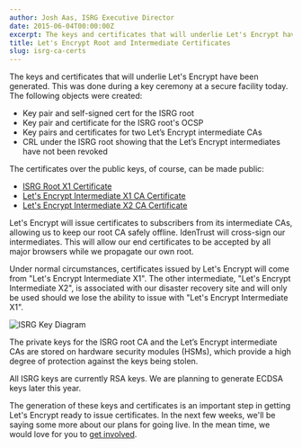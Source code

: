 ```yaml
---
author: Josh Aas, ISRG Executive Director
date: 2015-06-04T00:00:00Z
excerpt: The keys and certificates that will underlie Let's Encrypt have been generated.
title: Let's Encrypt Root and Intermediate Certificates
slug: isrg-ca-certs
---
```


The keys and certificates that will underlie Let's Encrypt have been generated. This was done during a key ceremony at a secure facility today. The following objects were created:

* Key pair and self-signed cert for the ISRG root
* Key pair and certificate for the ISRG root's OCSP
* Key pairs and certificates for two Let’s Encrypt intermediate CAs
* CRL under the ISRG root showing that the Let’s Encrypt intermediates have not been revoked

The certificates over the public keys, of course, can be made public:

* [ISRG Root X1 Certificate](/certs/isrgrootx1.pem.txt)
* [Let's Encrypt Intermediate X1 CA Certificate](/certs/letsencryptauthorityx1.pem.txt)
* [Let's Encrypt Intermediate X2 CA Certificate](/certs/letsencryptauthorityx2.pem.txt)

Let's Encrypt will issue certificates to subscribers from its intermediate CAs, allowing us to keep our root CA safely offline. IdenTrust will cross-sign our intermediates. This will allow our end certificates to be accepted by all major browsers while we propagate our own root.

Under normal circumstances, certificates issued by Let's Encrypt will come from "Let's Encrypt Intermediate X1". The other intermediate, "Let's Encrypt Intermediate X2", is associated with our disaster recovery site and will only be used should we lose the ability to issue with "Let's Encrypt Intermediate X1".

![ISRG Key Diagram](/images/isrg-keys.png "ISRG Key Diagram")

The private keys for the ISRG root CA and the Let’s Encrypt intermediate CAs are stored on hardware security modules (HSMs), which provide a high degree of protection against the keys being stolen.

All ISRG keys are currently RSA keys. We are planning to generate ECDSA keys later this year.

The generation of these keys and certificates is an important step in getting Let's Encrypt ready to issue certificates. In the next few weeks, we'll be saying some more about our plans for going live. In the mean time, we would love for you to [get involved](https://letsencrypt.org/getinvolved/).